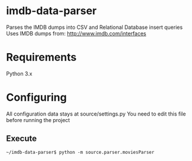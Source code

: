 imdb-data-parser
================

Parses the IMDB dumps into CSV and Relational Database insert queries
Uses IMDB dumps from: http://www.imdb.com/interfaces

Requirements
================
Python 3.x

Configuring
================
All configuration data stays at source/settings.py
You need to edit this file before running the project

Execute
-------

    ~/imdb-data-parser$ python -m source.parser.moviesParser
